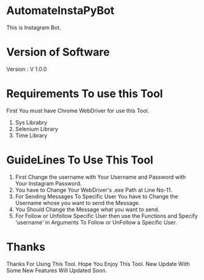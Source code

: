 # AutomateInstaPyBot

This is Instagram Bot.

# Version of Software
Version : V 1.0.0

# Requirements To use this Tool
First You must have Chrome WebDriver for use this Tool.
1. Sys Librabry
2. Selenium Library
3. Time Library

# GuideLines To Use This Tool
1. First Change the username with Your Username and Password with Your Instagram Password.
2. You have to Change Your WebDriver's .exe Path at Line No-11.
3. For Sending Messages To Specific User You have to Change the Username whose you want to send the Message.
4. You Should Change the Message what you want to send.
5. For Follow or Unfollow Specific User then use the Functions and Specify 'username' in Arguments To Follow or UnFollow a Specific User.

# Thanks
Thanks For Using This Tool. Hope You Enjoy This Tool. New Update With Some New Features Will Updated Soon.


